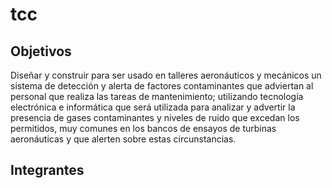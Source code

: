 # tcc

## Objetivos
Diseñar y construir para ser usado en talleres aeronáuticos y mecánicos un sistema de detección y alerta de factores contaminantes que adviertan al personal que realiza las tareas de mantenimiento; utilizando tecnología electrónica e informática que será utilizada para analizar y advertir la presencia de gases contaminantes y niveles de ruido que excedan los permitidos, muy comunes en los bancos de ensayos de turbinas aeronáuticas y que alerten sobre estas circunstancias.

## Integrantes